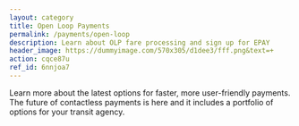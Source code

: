 ```yaml
---
layout: category
title: Open Loop Payments
permalink: /payments/open-loop
description: Learn about OLP fare processing and sign up for EPAY
header_image: https://dummyimage.com/570x305/d1dee3/fff.png&text=+
action: cqce87u
ref_id: 6nnjoa7
---
```

Learn more about the latest options for faster, more user-friendly payments. The future of contactless payments is here and it includes a portfolio of options for your transit agency.
